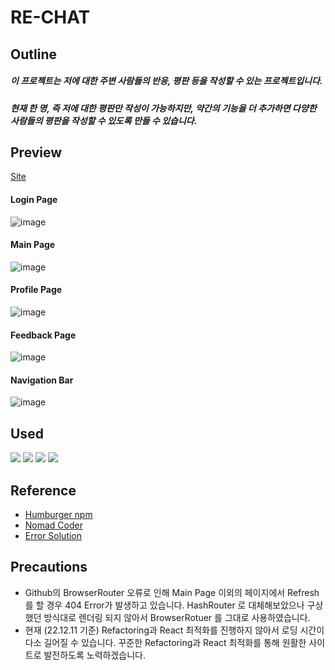 # RE-CHAT

## Outline
##### 이 프로젝트는 저에 대한 주변 사람들의 반응, 평판 등을 작성할 수 있는 프로젝트입니다.
##### 현재 한 명, 즉 저에 대한 평판만 작성이 가능하지만, 약간의 기능을 더 추가하면 다양한 사람들의 평판을 작성할 수 있도록 만들 수 있습니다.

## Preview
[Site](https://junhopportunity.github.io/Responses-Chat/)
#### Login Page
![image](https://user-images.githubusercontent.com/89464762/206898906-2c2cb5ab-d506-477b-a946-7258f0943ebc.png)

#### Main Page
![image](https://user-images.githubusercontent.com/89464762/206898819-38afe303-100c-4989-8011-3a556a4bb987.png)

#### Profile Page
![image](https://user-images.githubusercontent.com/89464762/206898842-559d6103-a6a6-4a39-95c7-bb3159c4a136.png)

#### Feedback Page
![image](https://user-images.githubusercontent.com/89464762/206898878-4b373a38-aca4-4033-9aa2-f6c40a90bd94.png)

#### Navigation Bar
![image](https://user-images.githubusercontent.com/89464762/206898893-7e5932eb-5e20-4a0f-a25a-bd779159af53.png)

## Used
<img src="https://img.shields.io/badge/Firebase-FFCA28?style=for-the-badge&logo=firebase&logoColor=white">
<img src="https://img.shields.io/badge/Javascript-F7DF1E?style=for-the-badge&logo=Javascript&logoColor=white">
<img src="https://img.shields.io/badge/React-61DAFB?style=for-the-badge&logo=React&logoColor=white">
<img src="https://img.shields.io/badge/Notion-000000?style=for-the-badge&logo=Notion&logoColor=white">

## Reference
* [Humburger npm](https://github.com/luukdv/hamburger-react)
* [Nomad Coder](https://nomadcoders.co/nwitter/lobby)
* [Error Solution](https://velog.io/@junhopportunity)

## Precautions
* Github의 BrowserRouter 오류로 인해 Main Page 이외의 페이지에서 Refresh를 할 경우 404 Error가 발생하고 있습니다. HashRouter 로 대체해보았으나 구상했던 방식대로 렌더링 되지 않아서 BrowserRotuer 를 그대로 사용하였습니다.
* 현재 (22.12.11 기준) Refactoring과 React 최적화를 진행하지 않아서 로딩 시간이 다소 길어질 수 있습니다. 꾸준한 Refactoring과 React 최적화를 통해 원활한 사이트로 발전하도록 노력하겠습니다.
